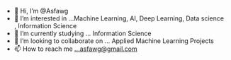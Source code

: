 - 👋 Hi, I’m @Asfawg
- 👀 I’m interested in ...Machine Learning, AI, Deep Learning, Data science , Information  Science
- 🌱 I’m currently studying ... Information Science
- 💞️ I’m looking to collaborate on ... Applied  Machine Learning Projects
- 📫 How to reach me ...asfawg@gmail.com

<!---
Asfawg/Asfaw-Gedamu is a ✨ special ✨ repository because its `README.md` (this file) appears on your GitHub profile.
You can click the Preview link to take a look at your changes.
--->
